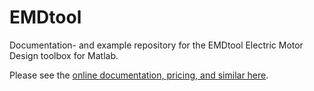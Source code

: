 # EMDtool

Documentation- and example repository for the EMDtool Electric Motor Design toolbox for Matlab.

Please see the [online documentation, pricing, and similar here](www.emdtool.com).